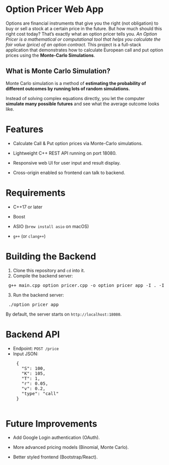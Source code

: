 # Option Pricer Web App
Options are financial instruments that give you the right (not obligation) to buy or sell a stock at a certain price in the future.
But how much should this right cost today? That’s exactly what an option pricer tells you.
*An Option Pricer is a mathematical or computational tool that helps you calculate the fair value (price) of an option contract.*
This project is a full-stack application that demonstrates how to calculate European call and put option prices using the **Monte-Carlo Simulations**.

## What is Monte Carlo Simulation?
Monte Carlo simulation is a method of **estimating the probability of different outcomes by running lots of random simulations.**

Instead of solving complex equations directly, you let the computer **simulate many possible futures** and see what the average outcome looks like.


# Features
- Calculate Call & Put option prices via Monte-Carlo simulations.

- Lightweight C++ REST API running on port 18080.

- Responsive web UI for user input and result display.

- Cross-origin enabled so frontend can talk to backend.


# Requirements
- C++17 or later

- Boost

- ASIO (```brew install asio``` on macOS)

- ```g++``` (or ```clang++```)

# Building the Backend
1. Clone this repository and ```cd``` into it.
2. Compile the backend server:
<pre> g++ main.cpp option_pricer.cpp -o option_pricer_app -I . -I /opt/homebrew/include -std=c++17 -pthread </pre>
3. Run the backend server:
<pre> ./option_pricer_app </pre>
By default, the server starts on ```http://localhost:18080```.

# Backend API
- Endpoint: ```POST /price```
- Input JSON:
<pre>
    {
      "S": 100,
      "K": 105,
      "T": 1,
      "r": 0.05,
      "v": 0.2,
      "type": "call"
    }
 </pre>

# Future Improvements
- Add Google Login authentication (OAuth).

- More advanced pricing models (Binomial, Monte Carlo).

- Better styled frontend (Bootstrap/React).
